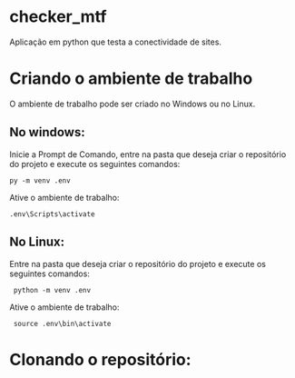 # checker_mtf
Aplicação em python que testa a conectividade de sites.

# Criando o ambiente de trabalho
  O ambiente de trabalho pode ser criado no Windows ou no Linux. 
## No windows:
  Inicie a Prompt de Comando, entre na pasta que deseja criar o repositório do projeto e execute os seguintes comandos:
```
py -m venv .env
```
  Ative o ambiente de trabalho:
```
.env\Scripts\activate
```
## No Linux:
  Entre na pasta que deseja criar o repositório do projeto e execute os seguintes comandos:
```
 python -m venv .env
```
  Ative o ambiente de trabalho:
```
 source .env\bin\activate
```

# Clonando o repositório:
